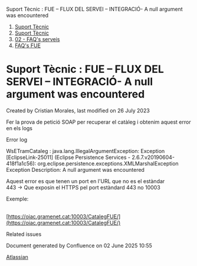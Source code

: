 Suport Tècnic : FUE – FLUX DEL SERVEI – INTEGRACIÓ- A null argument was encountered  

1.  [Suport Tècnic](index.md)
2.  [Suport Tècnic](13893782.md)
3.  [02 - FAQ's serveis](26313393.md)
4.  [FAQ's FUE](28705571.md)

Suport Tècnic : FUE – FLUX DEL SERVEI – INTEGRACIÓ- A null argument was encountered
===================================================================================

Created by Cristian Morales, last modified on 26 July 2023

Fer la prova de petició SOAP per recuperar el catàleg i obtenim aquest error en els logs

Error log

WsETramCataleg : java.lang.IllegalArgumentException: Exception \[EclipseLink-25011\] (Eclipse Persistence Services - 2.6.7.v20190604-418f1a1c56): org.eclipse.persistence.exceptions.XMLMarshalException  
Exception Description: A null argument was encountered

  

Aquest error es que tenen un port en l'URL que no es el estàndar 443 → Que exposin el HTTPS pel port estàndard 443 no 10003

Exemple:   
 

[https://oiac.gramenet.cat:10003/CatalegFUE/](https://oiac.gramenet.cat:10003/CatalegFUE/)

Related issues

  

Document generated by Confluence on 02 June 2025 10:55

[Atlassian](http://www.atlassian.com/)